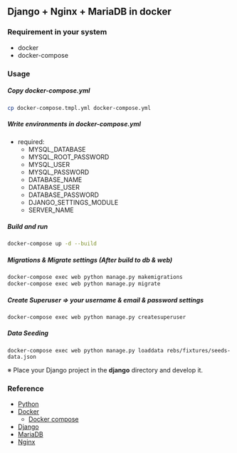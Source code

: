 ## Django + Nginx + MariaDB in docker

### Requirement in your system

- docker
- docker-compose

### Usage

##### Copy docker-compose.yml
```bash
cp docker-compose.tmpl.yml docker-compose.yml
```

##### Write environments in docker-compose.yml
- required: 
  - MYSQL_DATABASE
  - MYSQL_ROOT_PASSWORD
  - MYSQL_USER
  - MYSQL_PASSWORD
  - DATABASE_NAME 
  - DATABASE_USER
  - DATABASE_PASSWORD
  - DJANGO_SETTINGS_MODULE
  - SERVER_NAME
  
##### Build and run
```bash
docker-compose up -d --build
```

##### Migrations & Migrate settings (After build to db & web)

```bash
docker-compose exec web python manage.py makemigrations
docker-compose exec web python manage.py migrate
```

##### Create Superuser => your username & email & password settings

```bash
docker-compose exec web python manage.py createsuperuser
```

##### Data Seeding

```
docker-compose exec web python manage.py loaddata rebs/fixtures/seeds-data.json 
```

※ Place your Django project in the **django** directory and develop it.


### Reference
- [Python](www.python.org)
- [Docker](www.docker.com)
    - [Docker compose](docs.docker.com/compose)
- [Django](www.djangoproject.com)
- [MariaDB](mariadb.org)
- [Nginx](https://www.nginx.com/)

